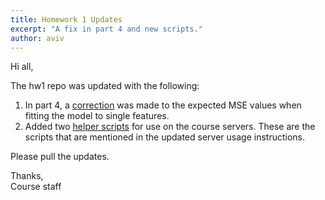 ```yaml
---
title: Homework 1 Updates
excerpt: "A fix in part 4 and new scripts."
author: aviv
---
```


Hi all,

The hw1 repo was updated with the following:

1. In part 4, a [correction](https://github.com/vistalab-technion/cs236605-hw1/commit/d9fdbd845f2f458f72dd01b38284be43e0455f2e)
   was made to the expected MSE values when fitting the model to single features.
2. Added two [helper scripts](https://github.com/vistalab-technion/cs236605-hw1/commit/9b49b54b8f9222db8d3f73aab67ed77e12063a41)
   for use on the course servers. These are the scripts that are mentioned in
   the  updated server usage instructions.

Please pull the updates.

Thanks,  
Course staff
